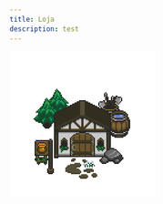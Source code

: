 ```yaml
---
title: Loja
description: test
---
```


![Loja](https://raw.githubusercontent.com/Orna-Brasil/Assets/main/Edificios/Shop.webp)
